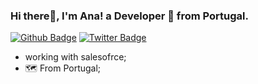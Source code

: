 ### Hi there👋, I'm Ana! a Developer 🚀 from Portugal.
[![Github Badge](https://img.shields.io/badge/-Github-000?style=flat-square&logo=Github&logoColor=white&link=https://github.com/Anamag26)](https://github.com/Anamag26) [![Twitter Badge](https://img.shields.io/badge/-Twitter-1ca0f1?style=flat-square&labelColor=1ca0f1&logo=twitter&logoColor=white&link=https://twitter.com/Annamhg02)](https://twitter.com/Annamhg02)
-  working with salesofrce;
- 🗺 From Portugal;

<!--
**Anamag26/Anamag26** is a ✨ _special_ ✨ repository because its `README.md` (this file) appears on your GitHub profile.

Here are some ideas to get you started:

- 🔭 I’m currently working on ...
- 🌱 I’m currently learning ...
- 👯 I’m looking to collaborate on ...
- 🤔 I’m looking for help with ...
- 💬 Ask me about ...
- 📫 How to reach me: ...
- 😄 Pronouns: ...
- ⚡ Fun fact: ...
-->
